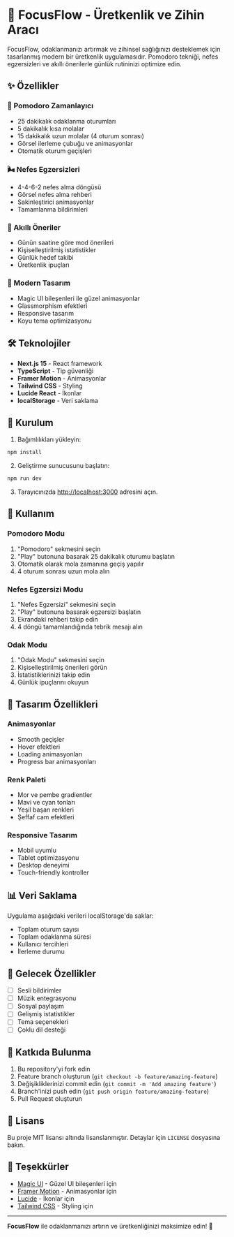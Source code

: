 # 🧠 FocusFlow - Üretkenlik ve Zihin Aracı

FocusFlow, odaklanmanızı artırmak ve zihinsel sağlığınızı desteklemek için tasarlanmış modern bir üretkenlik uygulamasıdır. Pomodoro tekniği, nefes egzersizleri ve akıllı önerilerle günlük rutininizi optimize edin.

## ✨ Özellikler

### 🍅 Pomodoro Zamanlayıcı
- 25 dakikalık odaklanma oturumları
- 5 dakikalık kısa molalar
- 15 dakikalık uzun molalar (4 oturum sonrası)
- Görsel ilerleme çubuğu ve animasyonlar
- Otomatik oturum geçişleri

### 🌬️ Nefes Egzersizleri
- 4-4-6-2 nefes alma döngüsü
- Görsel nefes alma rehberi
- Sakinleştirici animasyonlar
- Tamamlanma bildirimleri

### 🎯 Akıllı Öneriler
- Günün saatine göre mod önerileri
- Kişiselleştirilmiş istatistikler
- Günlük hedef takibi
- Üretkenlik ipuçları

### 🎨 Modern Tasarım
- Magic UI bileşenleri ile güzel animasyonlar
- Glassmorphism efektleri
- Responsive tasarım
- Koyu tema optimizasyonu

## 🛠️ Teknolojiler

- **Next.js 15** - React framework
- **TypeScript** - Tip güvenliği
- **Framer Motion** - Animasyonlar
- **Tailwind CSS** - Styling
- **Lucide React** - İkonlar
- **localStorage** - Veri saklama

## 🚀 Kurulum

1. Bağımlılıkları yükleyin:
```bash
npm install
```

2. Geliştirme sunucusunu başlatın:
```bash
npm run dev
```

3. Tarayıcınızda [http://localhost:3000](http://localhost:3000) adresini açın.

## 📱 Kullanım

### Pomodoro Modu
1. "Pomodoro" sekmesini seçin
2. "Play" butonuna basarak 25 dakikalık oturumu başlatın
3. Otomatik olarak mola zamanına geçiş yapılır
4. 4 oturum sonrası uzun mola alın

### Nefes Egzersizi Modu
1. "Nefes Egzersizi" sekmesini seçin
2. "Play" butonuna basarak egzersizi başlatın
3. Ekrandaki rehberi takip edin
4. 4 döngü tamamlandığında tebrik mesajı alın

### Odak Modu
1. "Odak Modu" sekmesini seçin
2. Kişiselleştirilmiş önerileri görün
3. İstatistiklerinizi takip edin
4. Günlük ipuçlarını okuyun

## 🎨 Tasarım Özellikleri

### Animasyonlar
- Smooth geçişler
- Hover efektleri
- Loading animasyonları
- Progress bar animasyonları

### Renk Paleti
- Mor ve pembe gradientler
- Mavi ve cyan tonları
- Yeşil başarı renkleri
- Şeffaf cam efektleri

### Responsive Tasarım
- Mobil uyumlu
- Tablet optimizasyonu
- Desktop deneyimi
- Touch-friendly kontroller

## 📊 Veri Saklama

Uygulama aşağıdaki verileri localStorage'da saklar:
- Toplam oturum sayısı
- Toplam odaklanma süresi
- Kullanıcı tercihleri
- İlerleme durumu

## 🔮 Gelecek Özellikler

- [ ] Sesli bildirimler
- [ ] Müzik entegrasyonu
- [ ] Sosyal paylaşım
- [ ] Gelişmiş istatistikler
- [ ] Tema seçenekleri
- [ ] Çoklu dil desteği

## 🤝 Katkıda Bulunma

1. Bu repository'yi fork edin
2. Feature branch oluşturun (`git checkout -b feature/amazing-feature`)
3. Değişikliklerinizi commit edin (`git commit -m 'Add amazing feature'`)
4. Branch'inizi push edin (`git push origin feature/amazing-feature`)
5. Pull Request oluşturun

## 📄 Lisans

Bu proje MIT lisansı altında lisanslanmıştır. Detaylar için `LICENSE` dosyasına bakın.

## 🙏 Teşekkürler

- [Magic UI](https://magicui.design/) - Güzel UI bileşenleri için
- [Framer Motion](https://www.framer.com/motion/) - Animasyonlar için
- [Lucide](https://lucide.dev/) - İkonlar için
- [Tailwind CSS](https://tailwindcss.com/) - Styling için

---

**FocusFlow** ile odaklanmanızı artırın ve üretkenliğinizi maksimize edin! 🚀